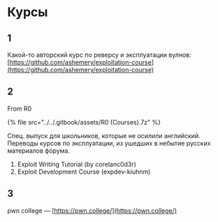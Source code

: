 # Курсы

## 1

Какой-то авторский курс по реверсу и эксплуатации вулнов: [https://github.com/ashemery/exploitation-course](https://github.com/ashemery/exploitation-course)

## 2

From R0

{% file src="../../.gitbook/assets/R0 (Courses).7z" %}

Спец. выпуск для школьников, которые не осилили английский. Переводы курсов по эксплуатации, из ушедших в небытие русских материалов форума.

1. Exploit Writing Tutorial (by corelanc0d3r)
2. Exploit Development Course (expdev-kiuhnm)

## 3

pwn college — [https://pwn.college/](https://pwn.college/)

